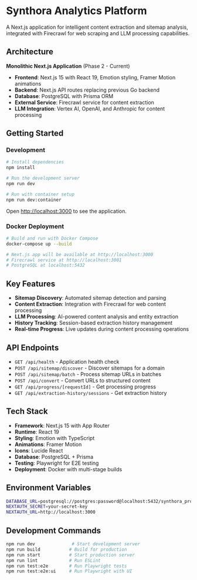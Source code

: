 # Synthora Analytics Platform

A Next.js application for intelligent content extraction and sitemap analysis, integrated with Firecrawl for web scraping and LLM processing capabilities.

## Architecture

**Monolithic Next.js Application** (Phase 2 - Current)
- **Frontend**: Next.js 15 with React 19, Emotion styling, Framer Motion animations
- **Backend**: Next.js API routes replacing previous Go backend
- **Database**: PostgreSQL with Prisma ORM
- **External Service**: Firecrawl service for content extraction
- **LLM Integration**: Vertex AI, OpenAI, and Anthropic for content processing

## Getting Started

### Development

```bash
# Install dependencies
npm install

# Run the development server
npm run dev

# Run with container setup
npm run dev:container
```

Open [http://localhost:3000](http://localhost:3000) to see the application.

### Docker Deployment

```bash
# Build and run with Docker Compose
docker-compose up --build

# Next.js app will be available at http://localhost:3000
# Firecrawl service at http://localhost:3001
# PostgreSQL at localhost:5432
```

## Key Features

- **Sitemap Discovery**: Automated sitemap detection and parsing
- **Content Extraction**: Integration with Firecrawl for web content processing
- **LLM Processing**: AI-powered content analysis and entity extraction
- **History Tracking**: Session-based extraction history management
- **Real-time Progress**: Live updates during content processing operations

## API Endpoints

- `GET /api/health` - Application health check
- `POST /api/sitemap/discover` - Discover sitemaps for a domain
- `POST /api/sitemap/batch` - Process sitemap URLs in batches
- `POST /api/convert` - Convert URLs to structured content
- `GET /api/progress/[requestId]` - Get processing progress
- `GET /api/extraction-history/sessions` - Get extraction history

## Tech Stack

- **Framework**: Next.js 15 with App Router
- **Runtime**: React 19
- **Styling**: Emotion with TypeScript
- **Animations**: Framer Motion
- **Icons**: Lucide React
- **Database**: PostgreSQL + Prisma
- **Testing**: Playwright for E2E testing
- **Deployment**: Docker with multi-stage builds

## Environment Variables

```bash
DATABASE_URL=postgresql://postgres:password@localhost:5432/synthora_prod
NEXTAUTH_SECRET=your-secret-key
NEXTAUTH_URL=http://localhost:3000
```

## Development Commands

```bash
npm run dev              # Start development server
npm run build           # Build for production
npm run start           # Start production server
npm run lint            # Run ESLint
npm run test:e2e        # Run Playwright tests
npm run test:e2e:ui     # Run Playwright with UI
```
